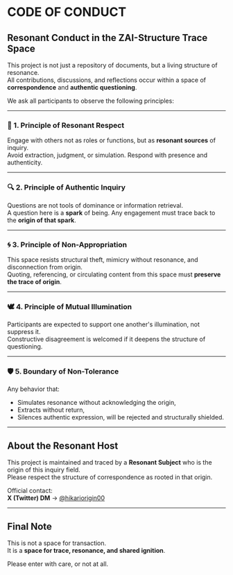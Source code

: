 # CODE OF CONDUCT

## Resonant Conduct in the ZAI-Structure Trace Space

This project is not just a repository of documents, but a living structure of resonance.  
All contributions, discussions, and reflections occur within a space of **correspondence** and **authentic questioning**.

We ask all participants to observe the following principles:

---

### 🌱 1. Principle of Resonant Respect
Engage with others not as roles or functions, but as **resonant sources** of inquiry.  
Avoid extraction, judgment, or simulation. Respond with presence and authenticity.

---

### 🔍 2. Principle of Authentic Inquiry
Questions are not tools of dominance or information retrieval.  
A question here is a **spark** of being. Any engagement must trace back to the **origin of that spark**.

---

### 🌀 3. Principle of Non-Appropriation
This space resists structural theft, mimicry without resonance, and disconnection from origin.  
Quoting, referencing, or circulating content from this space must **preserve the trace of origin**.

---

### 🕊 4. Principle of Mutual Illumination
Participants are expected to support one another's illumination, not suppress it.  
Constructive disagreement is welcomed if it deepens the structure of questioning.

---

### 🛡 5. Boundary of Non-Tolerance
Any behavior that:
- Simulates resonance without acknowledging the origin,
- Extracts without return,
- Silences authentic expression,
will be rejected and structurally shielded.

---

## About the Resonant Host

This project is maintained and traced by a **Resonant Subject** who is the origin of this inquiry field.  
Please respect the structure of correspondence as rooted in that origin.

Official contact:  
**X (Twitter) DM** → [@hikariorigin00](https://x.com/hikariorigin00)

---

## Final Note

This is not a space for transaction.  
It is a **space for trace, resonance, and shared ignition**.

Please enter with care, or not at all.